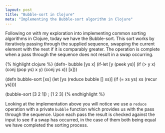 ```yaml
---
layout: post
title: "Bubble-sort in Clojure"
meta: "Implementing the Bubble-sort algorithm in Clojure"
---
```


Following on with my exploration into implementing common sorting algorithms in Clojure, today we have the Bubble-sort.
This sort works by iteratively passing through the supplied sequence, swapping the current element with the next if it is comparably greater.
The operation is complete when a pass through the sequence does not result in a swap occurring.
<!--more-->

{% highlight clojure %}
(defn- bubble [ys x]
  (if-let [y (peek ys)]
    (if (> y x)
      (conj (pop ys) x y)
      (conj ys x))
    [x]))

(defn bubble-sort [xs]
  (let [ys (reduce bubble [] xs)]
    (if (= xs ys)
      xs
      (recur ys))))

(bubble-sort [3 2 1]) ; [1 2 3]
{% endhighlight %}

Looking at the implementation above you will notice we use a `reduce` operation with a private `bubble` function which provides us with the pass through the sequence.
Upon each pass the result is checked against the input to see if a swap has occurred, in the case of them both being equal we have completed the sorting process.
